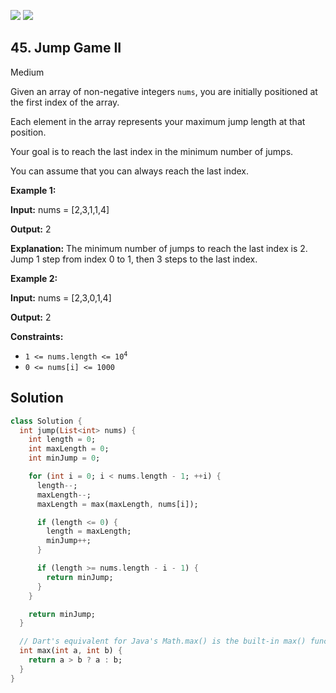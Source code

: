 [![](https://img.shields.io/github/stars/LeetCode-in-Dart/LeetCode-in-Dart?label=Stars&style=flat-square)](https://github.com/LeetCode-in-Dart/LeetCode-in-Dart)
[![](https://img.shields.io/github/forks/LeetCode-in-Dart/LeetCode-in-Dart?label=Fork%20me%20on%20GitHub%20&style=flat-square)](https://github.com/LeetCode-in-Dart/LeetCode-in-Dart/fork)

## 45\. Jump Game II

Medium

Given an array of non-negative integers `nums`, you are initially positioned at the first index of the array.

Each element in the array represents your maximum jump length at that position.

Your goal is to reach the last index in the minimum number of jumps.

You can assume that you can always reach the last index.

**Example 1:**

**Input:** nums = [2,3,1,1,4]

**Output:** 2

**Explanation:** The minimum number of jumps to reach the last index is 2. Jump 1 step from index 0 to 1, then 3 steps to the last index.

**Example 2:**

**Input:** nums = [2,3,0,1,4]

**Output:** 2

**Constraints:**

*   <code>1 <= nums.length <= 10<sup>4</sup></code>
*   `0 <= nums[i] <= 1000`

## Solution

```dart
class Solution {
  int jump(List<int> nums) {
    int length = 0;
    int maxLength = 0;
    int minJump = 0;

    for (int i = 0; i < nums.length - 1; ++i) {
      length--;
      maxLength--;
      maxLength = max(maxLength, nums[i]);

      if (length <= 0) {
        length = maxLength;
        minJump++;
      }

      if (length >= nums.length - i - 1) {
        return minJump;
      }
    }

    return minJump;
  }

  // Dart's equivalent for Java's Math.max() is the built-in max() function
  int max(int a, int b) {
    return a > b ? a : b;
  }
}
```